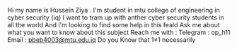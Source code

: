 Hi my name is Hussein Ziya .
I'm student in mtu college of engineering in cyber security (iq)
I want to tram up with anther cyber security students in all the world
And i'm looking to find some help in this feald 
Ask me about what you want to know about this subject 
Reach me with :
Telegram : op_h11
Email : pbeb4003@mtu.edu.iq
Do you Know that 1≠1 necessarily
